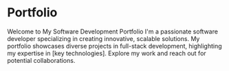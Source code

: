 # Portfolio
Welcome to My Software Development Portfolio I'm a passionate software developer specializing in creating innovative, scalable solutions. My portfolio showcases diverse projects in full-stack development, highlighting my expertise in [key technologies]. Explore my work and reach out for potential collaborations.
